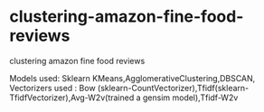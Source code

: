 # clustering-amazon-fine-food-reviews
clustering amazon fine food reviews


Models used: Sklearn KMeans,AgglomerativeClustering,DBSCAN, Vectorizers used : Bow (sklearn-CountVectorizer),Tfidf(sklearn-TfidfVectorizer),Avg-W2v(trained a gensim model),Tfidf-W2v
